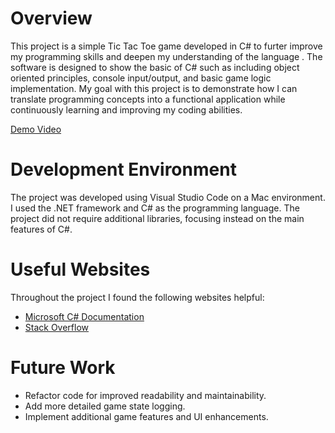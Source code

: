 # Overview

This project is a simple Tic Tac Toe game developed in C# to furter improve my programming skills and deepen my understanding of the language . The software is designed to show the basic of C# such as including object oriented principles, console input/output, and basic game logic implementation. My goal with this project is to demonstrate how I can translate programming concepts into a functional application while continuously learning and improving my coding abilities.


[ Demo Video](https://youtu.be/U7eJ7CxR3Zk)

# Development Environment

The project was developed using Visual Studio Code on a Mac environment. I used the .NET framework and C# as the programming language. The project did not require additional libraries, focusing instead on the main features of C#.

# Useful Websites

Throughout the project I found the following websites helpful:
- [Microsoft C# Documentation](https://docs.microsoft.com/en-us/dotnet/csharp/)
- [Stack Overflow](https://stackoverflow.com)

# Future Work

- Refactor code for improved readability and maintainability.
- Add more detailed game state logging.
- Implement additional game features and UI enhancements.
